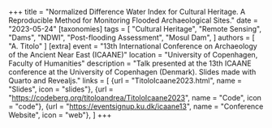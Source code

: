 +++
title = "Normalized Difference Water Index for Cultural Heritage. A Reproducible Method for Monitoring Flooded Archaeological Sites."
date = "2023-05-24"
[taxonomies]
tags = [
  "Cultural Heritage",
  "Remote Sensing",
  "Dams",
  "NDWI",
  "Post-flooding Assessment",
  "Mosul Dam",
]
authors = [ "A. Titolo" ]
[extra]
event = "13th International Conference on Archaeology of the Ancient Near East (ICAANE)"
location = "University of Copenhagen, Faculty of Humanities"
description = "Talk presented at the 13th ICAANE conference at the University of Copenhagen (Denmark). Slides made with Quarto and Revealjs."
links = [
    {url = "TitoloIcaane2023.html", name = "Slides", icon = "slides"},
    {url = "https://codeberg.org/titoloandrea/TitoloIcaane2023", name = "Code", icon = "code"},
    {url = "https://eventsignup.ku.dk/icaane13", name = "Conference Website", icon = "web"},
]
+++
